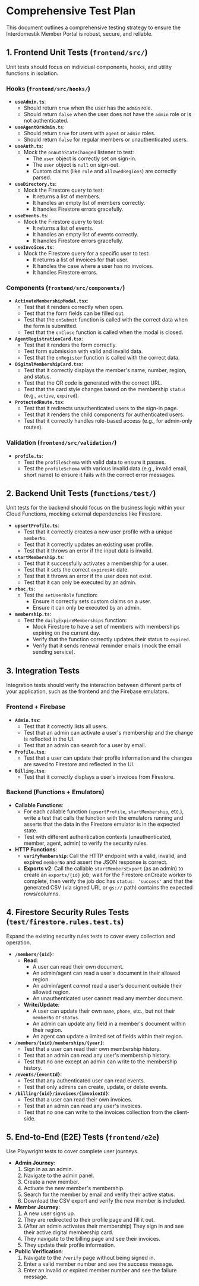 # Comprehensive Test Plan
 
This document outlines a comprehensive testing strategy to ensure the Interdomestik Member Portal is robust, secure, and reliable.

## 1. Frontend Unit Tests (`frontend/src/`)

Unit tests should focus on individual components, hooks, and utility functions in isolation.

### Hooks (`frontend/src/hooks/`)

-   **`useAdmin.ts`**:
    -   Should return `true` when the user has the `admin` role.
    -   Should return `false` when the user does not have the `admin` role or is not authenticated.
-   **`useAgentOrAdmin.ts`**:
    -   Should return `true` for users with `agent` or `admin` roles.
    -   Should return `false` for regular members or unauthenticated users.
-   **`useAuth.ts`**:
    -   Mock the `onAuthStateChanged` listener to test:
        -   The `user` object is correctly set on sign-in.
        -   The `user` object is `null` on sign-out.
        -   Custom claims (like `role` and `allowedRegions`) are correctly parsed.
-   **`useDirectory.ts`**:
    -   Mock the Firestore query to test:
        -   It returns a list of members.
        -   It handles an empty list of members correctly.
        -   It handles Firestore errors gracefully.
-   **`useEvents.ts`**:
    -   Mock the Firestore query to test:
        -   It returns a list of events.
        -   It handles an empty list of events correctly.
        -   It handles Firestore errors gracefully.
-   **`useInvoices.ts`**:
    -   Mock the Firestore query for a specific user to test:
        -   It returns a list of invoices for that user.
        -   It handles the case where a user has no invoices.
        -   It handles Firestore errors.

### Components (`frontend/src/components/`)

-   **`ActivateMembershipModal.tsx`**:
    -   Test that it renders correctly when open.
    -   Test that the form fields can be filled out.
    -   Test that the `onSubmit` function is called with the correct data when the form is submitted.
    -   Test that the `onClose` function is called when the modal is closed.
-   **`AgentRegistrationCard.tsx`**:
    -   Test that it renders the form correctly.
    -   Test form submission with valid and invalid data.
    -   Test that the `onRegister` function is called with the correct data.
-   **`DigitalMembershipCard.tsx`**:
    -   Test that it correctly displays the member's name, number, region, and status.
    -   Test that the QR code is generated with the correct URL.
    -   Test that the card style changes based on the membership `status` (e.g., `active`, `expired`).
-   **`ProtectedRoute.tsx`**:
    -   Test that it redirects unauthenticated users to the sign-in page.
    -   Test that it renders the child components for authenticated users.
    -   Test that it correctly handles role-based access (e.g., for admin-only routes).

### Validation (`frontend/src/validation/`)

-   **`profile.ts`**:
    -   Test the `profileSchema` with valid data to ensure it passes.
    -   Test the `profileSchema` with various invalid data (e.g., invalid email, short name) to ensure it fails with the correct error messages.

## 2. Backend Unit Tests (`functions/test/`)

Unit tests for the backend should focus on the business logic within your Cloud Functions, mocking external dependencies like Firestore.

-   **`upsertProfile.ts`**:
    -   Test that it correctly creates a new user profile with a unique `memberNo`.
    -   Test that it correctly updates an existing user profile.
    -   Test that it throws an error if the input data is invalid.
-   **`startMembership.ts`**:
    -   Test that it successfully activates a membership for a user.
    -   Test that it sets the correct `expiresAt` date.
    -   Test that it throws an error if the user does not exist.
    -   Test that it can only be executed by an admin.
-   **`rbac.ts`**:
    -   Test the `setUserRole` function:
        -   Ensure it correctly sets custom claims on a user.
        -   Ensure it can only be executed by an admin.
-   **`membership.ts`**:
    -   Test the `dailyExpireMemberships` function:
        -   Mock Firestore to have a set of members with memberships expiring on the current day.
        -   Verify that the function correctly updates their status to `expired`.
        -   Verify that it sends renewal reminder emails (mock the email sending service).

## 3. Integration Tests

Integration tests should verify the interaction between different parts of your application, such as the frontend and the Firebase emulators.

### Frontend + Firebase

-   **`Admin.tsx`**:
    -   Test that it correctly lists all users.
    -   Test that an admin can activate a user's membership and the change is reflected in the UI.
    -   Test that an admin can search for a user by email.
-   **`Profile.tsx`**:
    -   Test that a user can update their profile information and the changes are saved to Firestore and reflected in the UI.
-   **`Billing.tsx`**:
    -   Test that it correctly displays a user's invoices from Firestore.

### Backend (Functions + Emulators)

-   **Callable Functions**:
    -   For each callable function (`upsertProfile`, `startMembership`, etc.), write a test that calls the function with the emulators running and asserts that the data in the Firestore emulator is in the expected state.
    -   Test with different authentication contexts (unauthenticated, member, agent, admin) to verify the security rules.
-   **HTTP Functions**:
    -   **`verifyMembership`**: Call the HTTP endpoint with a valid, invalid, and expired `memberNo` and assert the JSON response is correct.
    -   **Exports v2**: Call the callable `startMembersExport` (as an admin) to create an `exports/{id}` job; wait for the Firestore onCreate worker to complete, then verify the job doc has `status: 'success'` and that the generated CSV (via signed URL or `gs://` path) contains the expected rows/columns.

## 4. Firestore Security Rules Tests (`test/firestore.rules.test.ts`)

Expand the existing security rules tests to cover every collection and operation.

-   **`/members/{uid}`**:
    -   **Read**:
        -   A user can read their own document.
        -   An admin/agent can read a user's document in their allowed region.
        -   An admin/agent *cannot* read a user's document outside their allowed region.
        -   An unauthenticated user cannot read any member document.
    -   **Write/Update**:
        -   A user can update their own `name`, `phone`, etc., but not their `memberNo` or `status`.
        -   An admin can update any field in a member's document within their region.
        -   An agent can update a limited set of fields within their region.
-   **`/members/{uid}/memberships/{year}`**:
    -   Test that a user can read their own membership history.
    -   Test that an admin can read any user's membership history.
    -   Test that no one except an admin can write to the membership history.
-   **`/events/{eventId}`**:
    -   Test that any authenticated user can read events.
    -   Test that only admins can create, update, or delete events.
-   **`/billing/{uid}/invoices/{invoiceId}`**:
    -   Test that a user can read their own invoices.
    -   Test that an admin can read any user's invoices.
    -   Test that no one can write to the invoices collection from the client-side.

## 5. End-to-End (E2E) Tests (`frontend/e2e`)

Use Playwright tests to cover complete user journeys.

-   **Admin Journey**:
    1.  Sign in as an admin.
    2.  Navigate to the admin panel.
    3.  Create a new member.
    4.  Activate the new member's membership.
    5.  Search for the member by email and verify their active status.
    6.  Download the CSV export and verify the new member is included.
-   **Member Journey**:
    1.  A new user signs up.
    2.  They are redirected to their profile page and fill it out.
    3.  (After an admin activates their membership) They sign in and see their active digital membership card.
    4.  They navigate to the billing page and see their invoices.
    5.  They update their profile information.
-   **Public Verification**:
    1.  Navigate to the `/verify` page without being signed in.
    2.  Enter a valid member number and see the success message.
    3.  Enter an invalid or expired member number and see the failure message.
